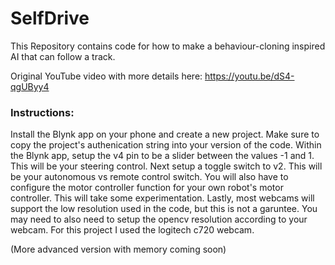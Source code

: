 # SelfDrive
This Repository contains code for how to make a behaviour-cloning inspired AI that can follow a track.

Original YouTube video with more details here: https://youtu.be/dS4-qgUByy4

### Instructions:
Install the Blynk app on your phone and create a new project. Make sure to copy the project's authenication string into your version of the code. Within the Blynk app, setup the v4 pin to be a slider between the values -1 and 1. This will be your steering control. Next setup a toggle switch to v2. This will be your autonomous vs remote control switch. You will also have to configure the motor controller function for your own robot's motor controller. This will take some experimentation. Lastly, most webcams will support the low resolution used in the code, but this is not a garuntee. You may need to also need to setup the opencv resolution according to your webcam. For this project I used the logitech c720 webcam.

(More advanced version with memory coming soon)
